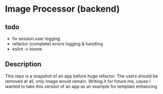 # Image Processor (backend)

## todo

- fix session.user logging
- refactor (complete) errors logging & handling
- eslint -> biome

## Description

This repo is a snapshot of an app before huge refactor. The users should be removed at all, only image would remain. 
Writing it for future me, cause I wanted to take this version of an app as an example for template enhancing